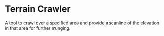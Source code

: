 # Terrain Crawler

A tool to crawl over a specified area and provide a scanline of the elevation
in that area for further munging.
